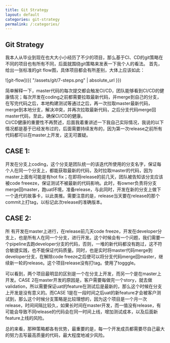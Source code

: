 ```yaml
---
title: Git Strategy
layout: default
categories: git-strategy
permalink: /:categories/
---
```


## Git Strategy

我本人从毕业到现在也大大小小经历了不少的项目，那么基于CI、CD的git策略在不同的项目也有所有不同，后面就围绕git策略来发表一下我个人的看法。
首先，给出一张标准的git flow图，具体项目都会有所差别，大体上应该如此：  

![git-flow]({{ "/assets/git/7-steps.png" | absolute_url }})  

简单解释一下，master代码的每次提交都会触发CI/CD，团队能够看到CI/CD的健康情况；每次开发在coding之前都需要拉取最新代码，并merge到自己的分支，在写完代码之后，本地构建测试等通过之后，再一次拉取master最新代码，merge到本地分支，解决冲突，并再次拉取最新代码，之后分支代码merge回master代码，至此，确保CI/CD的健康。   
CI/CD健康的重要性不再赘述，后面我着重讲述一下我自己实际情况，我说的以下情况都是基于已经发布过的，后面需要持续发布的，因为第一次release之前所有代码都可以在master上开发，这无可置疑。  

## CASE 1:   

开发在分支上coding，这个分支是团队统一的该迭代所使用的分支名字，保证每个人在同一个分支上，都能获取最新的代码，及时拉取master的代码，因为master上面有可能是有hot fix；在即将release的前几天，团队被告知该分支应该被code freeeze，保证测试不被最新的代码影响。此时，有owner负责将分支merge回master，跑uat环境，准备release，与此同时，开发在新的分支上做下一个迭代的故事卡，以此类推。需要注意的是，release当天要在release的那个commit上打tag，以标记此次release的准确版本。   

## CASE 2:   
所
有开发在master上进行，在release前几天code freeze，开发在developer分支上，也是所有人在同一个分支，进行开发。这个时候会有一个问题，我们需要一个pipeline去跑developer分支的代码，否则，一堆的新代码都没有跑过，这不符合敏捷实践，也不能保证代码质量。同时，也是实时将master代码merge到developer分支，在解除code freeze之后便可以将分支代码merge回master，继续新一轮的release。这个项目release没有打tag。使用了togggle。  

可以看到，两个项目最明显的区别是一个在分支上开发，而另一个是在master上开发。CASE 2在master开发的原因是，客户需要每做完一个story，就去做validation，所以需要保证uat的feature在测试后是最新的，那么这个时候在分支上开发是没有意义的。而CASE 1是在一段时间之后uat的新feature才会被客户测试到，那么这个时候分支策略是比较理想的，因为这个项目是一个月一次release，时间间隔比较久，如果长时间在master开发，而一值没有release，有可能会导致不同release的代码会在同一时间上线，增加测试成本，以及后面新feature上线的风险。   

总的来看，那种策略都各有优势，最重要的是，每一个开发成员都需要尽自己最大的努力去写最高质量的代码，最大程度地减少风险。